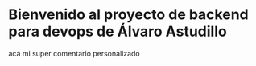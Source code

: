 # Bienvenido al proyecto de backend para devops de Álvaro Astudillo

acá mi super comentario personalizado